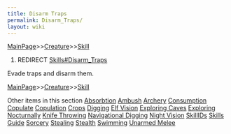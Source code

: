 ```yaml
---
title: Disarm Traps
permalink: Disarm_Traps/
layout: wiki
---
```


[MainPage](/keeperrl_wiki/ "wikilink")>>[Creature](/keeperrl_wiki/Creature_Guide "wikilink")>>[Skill](/keeperrl_wiki/Skill "wikilink")

1.  REDIRECT [Skills\#Disarm\_Traps](/keeperrl_wiki/Disarm_Traps "wikilink")

Evade traps and disarm them.

[MainPage](/keeperrl_wiki/ "wikilink")>>[Creature](/keeperrl_wiki/Creature_Guide "wikilink")>>[Skill](/keeperrl_wiki/Skill "wikilink")

Other items in this section
    [Absorbtion](/keeperrl_wiki/Absorbtion "wikilink")
    [Ambush](/keeperrl_wiki/Ambush "wikilink")
    [Archery](/keeperrl_wiki/Archery "wikilink")
    [Consumption](/keeperrl_wiki/Consumption "wikilink")
    [Copulate](/keeperrl_wiki/Copulate "wikilink")
    [Copulation](/keeperrl_wiki/Copulation "wikilink")
    [Crops](/keeperrl_wiki/Crops "wikilink")
    [Digging](/keeperrl_wiki/Digging "wikilink")
    [Elf Vision](/keeperrl_wiki/Elf_Vision "wikilink")
    [Exploring Caves](/keeperrl_wiki/Exploring_Caves "wikilink")
    [Exploring Nocturnally](/keeperrl_wiki/Exploring_Nocturnally "wikilink")
    [Knife Throwing](/keeperrl_wiki/Knife_Throwing "wikilink")
    [Navigational Digging](/keeperrl_wiki/Navigational_Digging "wikilink")
    [Night Vision](/keeperrl_wiki/Night_Vision "wikilink")
    [SkillIDs](/keeperrl_wiki/SkillIDs "wikilink")
    [Skills Guide](/keeperrl_wiki/Skills_Guide "wikilink")
    [Sorcery](/keeperrl_wiki/Sorcery "wikilink")
    [Stealing](/keeperrl_wiki/Stealing "wikilink")
    [Stealth](/keeperrl_wiki/Stealth "wikilink")
    [Swimming](/keeperrl_wiki/Swimming "wikilink")
    [Unarmed Melee](/keeperrl_wiki/Unarmed_Melee "wikilink")
